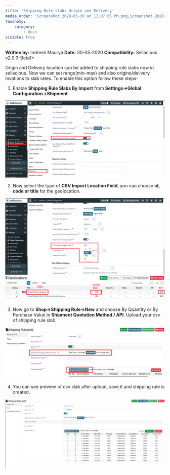 ```yaml
---
title: 'Shipping Rule slabs Origin and Delivery'
media_order: 'Screenshot 2020-05-30 at 12.07.05 PM.png,Screenshot 2020-05-30 at 12.18.51 PM.png,Screenshot 2020-05-30 at 12.12.20 PM.png,Screenshot 2020-05-30 at 11.50.52 AM.png,Screenshot 2020-05-30 at 12.30.22 PM.png'
taxonomy:
    category:
        - docs
visible: true
---
```


**Written by:** Indresh Maurya
**Date:** 30-05-2020
**Compatibility:** Sellacious v2.0.0-Beta1+

Origin and Delivery location can be added to shipping rule slabs now in sellacious. Now we can set range(min-max) and also origine/delivery lovations to slab rates. To enable this option follow these steps-

1. Enable **Shipping Rule Slabs By Import** from **Settings->Global Configuration->Shipment** 

![](Screenshot%202020-05-30%20at%2012.07.05%20PM.png)

2. Now select the type of **CSV Import Location Field**, you can choose **id, code or title** for the geolocation.

![](Screenshot%202020-05-30%20at%2012.12.20%20PM.png)
![](Screenshot%202020-05-30%20at%2012.18.51%20PM.png)

3. Now go to **Shop->Shipping Rule->New** and choose By Quantity or By Purchase Value in **Shipment Quotation Method / API**.  Upload your csv of shipping rule slab.

![](Screenshot%202020-05-30%20at%2012.30.22%20PM.png)

4. You can see preview of csv slab after upload, save it and shipping rule is created.

![](Screenshot%202020-05-30%20at%2011.50.52%20AM.png)